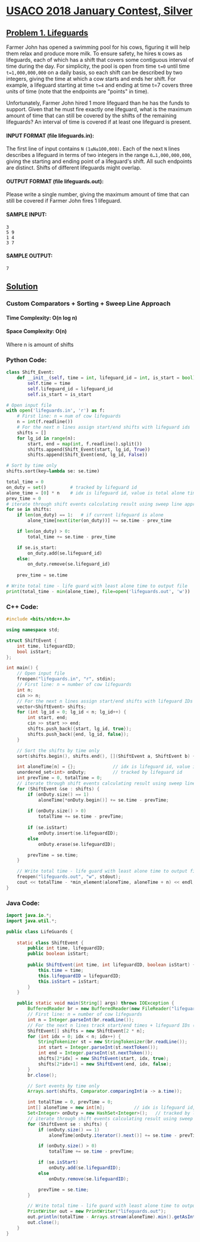 # [USACO 2018 January Contest, Silver](http://www.usaco.org/index.php?page=jan18results)
## [Problem 1. Lifeguards](http://www.usaco.org/index.php?page=viewproblem2&cpid=786)

Farmer John has opened a swimming pool for his cows, figuring it will help them relax and produce more milk.
To ensure safety, he hires `N` cows as lifeguards, each of which has a shift that covers some contiguous interval of time during the day. For simplicity, the pool is open from time `t=0` until time `t=1,000,000,000` on a daily basis, so each shift can be described by two integers, giving the time at which a cow starts and ends her shift. For example, a lifeguard starting at time `t=4` and ending at time t=7 covers three units of time (note that the endpoints are "points" in time).

Unfortunately, Farmer John hired 1 more lifeguard than he has the funds to support. Given that he must fire exactly one lifeguard, what is the maximum amount of time that can still be covered by the shifts of the remaining lifeguards? An interval of time is covered if at least one lifeguard is present.

#### INPUT FORMAT (file lifeguards.in):
The first line of input contains `N` `(1≤N≤100,000)`. Each of the next `N` lines describes a lifeguard in terms of two integers in the range `0…1,000,000,000`, giving the starting and ending point of a lifeguard's shift. All such endpoints are distinct. Shifts of different lifeguards might overlap.

#### OUTPUT FORMAT (file lifeguards.out):
Please write a single number, giving the maximum amount of time that can still be covered if Farmer John fires 1 lifeguard.

#### SAMPLE INPUT:
```
3  
5 9  
1 4  
3 7
```
#### SAMPLE OUTPUT:
```
7
```

## [Solution](https://github.com/Reddimus/USACO_notes/tree/main/Arrays_and_Hashing/Custom_Comparators_and_Coordinate_Compression/Silver/P1_2018-LifeGuards)

### Custom Comparators + Sorting + Sweep Line Approach

#### Time Complexity: O(n log n)
#### Space Complexity: O(n)
Where n is amount of shifts

### Python Code:
```Python
class Shift_Event:
	def __init__(self, time = int, lifeguard_id = int, is_start = bool):
		self.time = time
		self.lifeguard_id = lifeguard_id
		self.is_start = is_start

# Open input file
with open('lifeguards.in', 'r') as f:
	# First line: n = num of cow lifeguards
	n = int(f.readline())
	# For the next n lines assign start/end shifts with lifeguard ids
	shifts = []
	for lg_id in range(n):
		start, end = map(int, f.readline().split())
		shifts.append(Shift_Event(start, lg_id, True))
		shifts.append(Shift_Event(end, lg_id, False))

# Sort by time only
shifts.sort(key=lambda se: se.time)

total_time = 0
on_duty = set()			# tracked by lifeguard id
alone_time = [0] * n	# idx is lifeguard id, value is total alone time
prev_time = 0
# iterate through shift events calculating result using sweep line approach
for se in shifts:
	if len(on_duty) == 1:	# if current lifeguard is alone
		alone_time[next(iter(on_duty))] += se.time - prev_time

	if len(on_duty) > 0:
		total_time += se.time - prev_time

	if se.is_start:
		on_duty.add(se.lifeguard_id)
	else:
		on_duty.remove(se.lifeguard_id)
		
	prev_time = se.time

# Write total time - life guard with least alone time to output file
print(total_time - min(alone_time), file=open('lifeguards.out', 'w'))
```

### C++ Code:
```C++
#include <bits/stdc++.h>

using namespace std;

struct ShiftEvent {
	int time, lifeguardID;
	bool isStart;
};

int main() {
	// Open input file
	freopen("lifeguards.in", "r", stdin);
	// First line: n = number of cow lifeguards
	int n;
	cin >> n;
	// For the next n lines assign start/end shifts with lifeguard IDs (ID is based on idx)
	vector<ShiftEvent> shifts;
	for (int lg_id = 0; lg_id < n; lg_id++) {
		int start, end;
		cin >> start >> end;
		shifts.push_back({start, lg_id, true});
		shifts.push_back({end, lg_id, false});
	}

	// Sort the shifts by time only
	sort(shifts.begin(), shifts.end(), [](ShiftEvent a, ShiftEvent b) {return a.time < b.time;});

	int aloneTime[n] = {};				// idx is lifeguard id, value is total alone time
	unordered_set<int> onDuty;			// tracked by lifeguard id
	int prevTime = 0, totalTime = 0;
	// iterate through shift events calculating result using sweep line approach
	for (ShiftEvent &se : shifts) {
		if (onDuty.size() == 1)
			aloneTime[*onDuty.begin()] += se.time - prevTime;
		
		if (onDuty.size() > 0)
			totalTime += se.time - prevTime;
		
		if (se.isStart)
			onDuty.insert(se.lifeguardID);
		else
			onDuty.erase(se.lifeguardID);

		prevTime = se.time;
	}

	// Write total time - life guard with least alone time to output file
	freopen("lifeguards.out", "w", stdout);
	cout << totalTime - *min_element(aloneTime, aloneTime + n) << endl;
}
```

### Java Code:
```Java
import java.io.*;
import java.util.*;

public class LifeGuards {
	
	static class ShiftEvent {
		public int time, lifeguardID;
		public boolean isStart;
		
		public ShiftEvent(int time, int lifeguardID, boolean isStart) {
			this.time = time;
			this.lifeguardID = lifeguardID;
			this.isStart = isStart;
		}
	}

	public static void main(String[] args) throws IOException {
		BufferedReader br = new BufferedReader(new FileReader("lifeguards.in"));
		// First line: n = number of cow lifeguards
		int n = Integer.parseInt(br.readLine());
		// For the next n lines track start/end times + lifeguard IDs (id is based on idx)
		ShiftEvent[] shifts = new ShiftEvent[2 * n];
		for (int idx = 0; idx < n; idx++) {
			StringTokenizer st = new StringTokenizer(br.readLine());
			int start = Integer.parseInt(st.nextToken());
			int end = Integer.parseInt(st.nextToken());
			shifts[2*idx] = new ShiftEvent(start, idx, true);
			shifts[2*idx+1] = new ShiftEvent(end, idx, false);
		}
		br.close();

		// Sort events by time only
		Arrays.sort(shifts, Comparator.comparingInt(a -> a.time));

		int totalTime = 0, prevTime = 0;
		int[] aloneTime = new int[n];			// idx is lifeguard id, value is total alone time
		Set<Integer> onDuty = new HashSet<Integer>();	// tracked by lifeguard id
		// iterate through shift events calculating result using sweep line approach
		for (ShiftEvent se : shifts) {
			if (onDuty.size() == 1)
				aloneTime[onDuty.iterator().next()] += se.time - prevTime;

			if (onDuty.size() > 0)
				totalTime += se.time - prevTime;

			if (se.isStart)
				onDuty.add(se.lifeguardID);
			else
				onDuty.remove(se.lifeguardID);

			prevTime = se.time;
		}

		// Write total time - life guard with least alone time to output file
		PrintWriter out = new PrintWriter("lifeguards.out");
		out.println(totalTime - Arrays.stream(aloneTime).min().getAsInt());
		out.close();
	}
}
```

